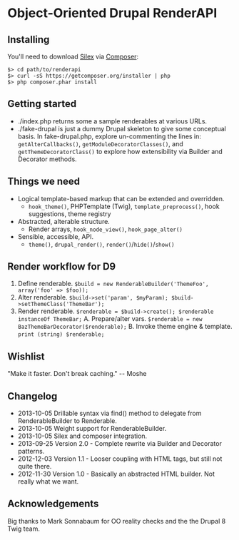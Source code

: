 # Object-Oriented Drupal RenderAPI

## Installing

You'll need to download [Silex](http://silex.sensiolabs.org/) via [Composer](http://getcomposer.org/):

    $> cd path/to/renderapi
    $> curl -sS https://getcomposer.org/installer | php
    $> php composer.phar install

## Getting started

* ./index.php returns some a sample renderables at various URLs.
* ./fake-drupal is just a dummy Drupal skeleton to give some conceptual basis. 
  In fake-drupal.php, explore un-commenting the lines in: `getAlterCallbacks()`,
  `getModuleDecoratorClasses()`, and `getThemeDecoratorClass()` to explore how
  extensibility via Builder and Decorator methods.

## Things we need

* Logical template-based markup that can be extended and overridden.
   * `hook_theme()`, PHPTemplate (Twig), `template_preprocess()`, hook
     suggestions, theme registry
* Abstracted, alterable structure.
   * Render arrays, `hook_node_view()`, `hook_page_alter()`
* Sensible, accessible, API.
   * `theme()`, `drupal_render()`, `render()`/`hide()`/`show()`

## Render workflow for D9

1. Define renderable. `$build = new RenderableBuilder('ThemeFoo', array('foo' => $foo));`
2. Alter renderable. `$build->set('param', $myParam); $build->setThemeClass('ThemeBar');`
3. Render renderable. `$renderable = $build->create(); $renderable instanceOf ThemeBar;`
   A. Prepare/alter vars. `$renderable = new BazThemeBarDecorator($renderable);`
   B. Invoke theme engine & template. `print (string) $renderable;`

## Wishlist

"Make it faster. Don't break caching." -- Moshe

## Changelog

* 2013-10-05 Drillable syntax via find() method to delegate from
  RenderableBuilder to Renderable.
* 2013-10-05 Weight support for RenderableBuilder.
* 2013-10-05 Silex and composer integration.
* 2013-09-25 Version 2.0 - Complete rewrite via Builder and Decorator patterns.
* 2012-12-03 Version 1.1 - Looser coupling with HTML tags, but still not quite
  there.
* 2012-11-30 Version 1.0 - Basically an abstracted HTML builder. Not really what
  we want.

## Acknowledgements

Big thanks to Mark Sonnabaum for OO reality checks and the the Drupal 8 Twig
team.
